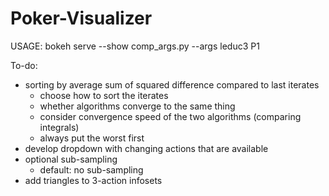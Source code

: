 # Poker-Visualizer

USAGE:
bokeh serve --show comp_args.py --args leduc3 P1

To-do:
- sorting by average sum of squared difference compared to last iterates
  - choose how to sort the iterates
  - whether algorithms converge to the same thing
  - consider convergence speed of the two algorithms (comparing integrals)
  - always put the worst first
- develop dropdown with changing actions that are available
- optional sub-sampling
  - default: no sub-sampling
- add triangles to 3-action infosets
